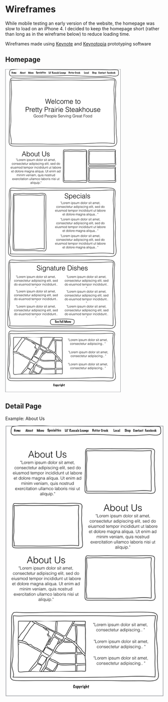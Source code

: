 # Wireframes

While mobile testing an early version of the website, the homepage was slow to load on an iPhone 4. I decided to keep the homepage short (rather than long as in the wireframe below) to reduce loading time. 

Wireframes made using [Keynote](http://www.apple.com/mac/keynote) and [Keynotopia](http://keynotopia.com) prototyping software<br>

## Homepage

![](images/wireframes/wireframe-homepage.jpeg)

## Detail Page

Example: About Us

![](images/wireframes/wireframe-about-us.jpeg)







